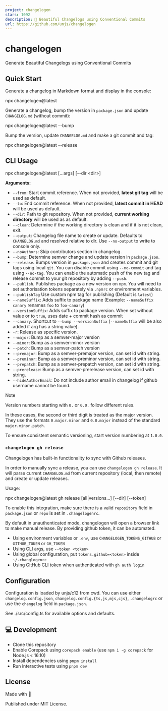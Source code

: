 ```yaml
---
project: changelogen
stars: 1092
description: 💅 Beautiful Changelogs using Conventional Commits
url: https://github.com/unjs/changelogen
---
```


changelogen
===========

Generate Beautiful Changelogs using Conventional Commits

Quick Start
-----------

Generate a changelog in Markdown format and display in the console:

npx changelogen@latest

Generate a changelog, bump the version in `package.json` and update `CHANGELOG.md` (without commit):

npx changelogen@latest --bump

Bump the version, update `CHANGELOG.md` and make a git commit and tag:

npx changelogen@latest --release

CLI Usage
---------

npx changelogen@latest \[...args\] \[--dir <dir\>\]

**Arguments:**

-   `--from`: Start commit reference. When not provided, **latest git tag** will be used as default.
-   `--to`: End commit reference. When not provided, **latest commit in HEAD** will be used as default.
-   `--dir`: Path to git repository. When not provided, **current working directory** will be used as as default.
-   `--clean`: Determine if the working directory is clean and if it is not clean, exit.
-   `--output`: Changelog file name to create or update. Defaults to `CHANGELOG.md` and resolved relative to dir. Use `--no-output` to write to console only.
-   `--noAuthors`: Skip contributors section in changelog.
-   `--bump`: Determine semver change and update version in `package.json`.
-   `--release`. Bumps version in `package.json` and creates commit and git tags using local `git`. You can disable commit using `--no-commit` and tag using `--no-tag`. You can enable the automatic push of the new tag and release commit to your git repository by adding `--push`.
-   `--publish`. Publishes package as a new version on `npm`. You will need to set authorisation tokens separately via `.npmrc` or environment variables.
-   `--publishTag` Use custom npm tag for publishing (Default is `latest`)
-   `--nameSuffix`: Adds suffix to package name (Example: `--nameSuffix canary` renames `foo` to `foo-canary`)
-   `--versionSuffix`: Adds suffix to package version. When set without value or to `true`, uses date + commit hash as commit
-   `--canary`. Shortcut to `--bump --versionSuffix` (`--nameSuffix` will be also added if arg has a string value).
-   `-r`: Release as specific version.
-   `--major`: Bump as a semver-major version
-   `--minor`: Bump as a semver-minor version
-   `--patch`: Bump as a semver-patch version
-   `--premajor`: Bump as a semver-premajor version, can set id with string.
-   `--preminor`: Bump as a semver-preminor version, can set id with string.
-   `--prepatch`: Bump as a semver-prepatch version, can set id with string.
-   `--prerelease`: Bump as a semver-prerelease version, can set id with string.
-   `--hideAuthorEmail`: Do not include author email in changelog if github username cannot be found.

Note

Version numbers starting with `0.` or `0.0.` follow different rules.

In these cases, the second or third digit is treated as the major version. They use the formats `0.major.minor` and `0.0.major` instead of the standard `major.minor.patch`.

To ensure consistent semantic versioning, start version numbering at `1.0.0`.

### `changelogen gh release`

Changelogen has built-in functionality to sync with Github releases.

In order to manually sync a release, you can use `changelogen gh release`. It will parse current `CHANGELOG.md` from current repository (local, then remote) and create or update releases.

Usage:

npx changelogen@latest gh release \[all|versions...\] \[--dir\] \[--token\]

To enable this integration, make sure there is a valid `repository` field in `package.json` or `repo` is set in `.changelogenrc`.

By default in unauthenticated mode, changelogen will open a browser link to make manual release. By providing github token, it can be automated.

-   Using environment variables or `.env`, use `CHANGELOGEN_TOKENS_GITHUB` or `GITHUB_TOKEN` or `GH_TOKEN`
-   Using CLI args, use `--token <token>`
-   Using global configuration, put `tokens.github=<token>` inside `~/.changlogenrc`
-   Using GitHub CLI token when authenticated with `gh auth login`

Configuration
-------------

Configuration is loaded by unjs/c12 from cwd. You can use either `changelog.config.json`, `changelog.config.{ts,js,mjs,cjs}`, `.changelogrc` or use the `changelog` field in `package.json`.

See ./src/config.ts for available options and defaults.

💻 Development
--------------

-   Clone this repository
-   Enable Corepack using `corepack enable` (use `npm i -g corepack` for Node.js < 16.10)
-   Install dependencies using `pnpm install`
-   Run interactive tests using `pnpm dev`

License
-------

Made with 💛

Published under MIT License.
